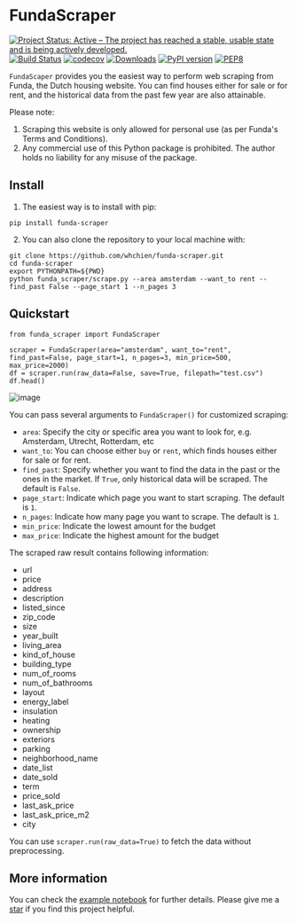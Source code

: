 # FundaScraper

[![Project Status: Active – The project has reached a stable, usable state and is being actively developed.](https://www.repostatus.org/badges/latest/active.svg)](https://www.repostatus.org/#active)
[![Build Status](https://app.travis-ci.com/whchien/funda-scraper.svg?branch=main)](https://app.travis-ci.com/whchien/funda-scraper)
[![codecov](https://codecov.io/gh/whchien/funda-scraper/branch/main/graph/badge.svg?token=QUKTDyeUqp)](https://codecov.io/gh/whchien/funda-scraper)
[![Downloads](https://static.pepy.tech/badge/funda-scraper)](https://pepy.tech/project/funda-scraper)
[![PyPI version](https://img.shields.io/pypi/v/funda-scraper)](https://pypi.org/project/funda-scraper/)
[![PEP8](https://img.shields.io/badge/code%20style-pep8-orange.svg)](https://www.python.org/dev/peps/pep-0008/)

`FundaScaper` provides you the easiest way to perform web scraping from Funda, the Dutch housing website. 
You can find houses either for sale or for rent, and the historical data from the past few year are also attainable.

Please note:
1. Scraping this website is only allowed for personal use (as per Funda's Terms and Conditions).
2. Any commercial use of this Python package is prohibited. The author holds no liability for any misuse of the package.


## Install
1. The easiest way is to install with pip:
```
pip install funda-scraper
```
2. You can also clone the repository to your local machine with:
```
git clone https://github.com/whchien/funda-scraper.git
cd funda-scraper
export PYTHONPATH=${PWD}
python funda_scraper/scrape.py --area amsterdam --want_to rent --find_past False --page_start 1 --n_pages 3
```

## Quickstart 
```
from funda_scraper import FundaScraper

scraper = FundaScraper(area="amsterdam", want_to="rent", find_past=False, page_start=1, n_pages=3, min_price=500, max_price=2000)
df = scraper.run(raw_data=False, save=True, filepath="test.csv")
df.head()
```
![image](https://i.imgur.com/mmN9mjQ.png)


You can pass several arguments to `FundaScraper()` for customized scraping:
- `area`: Specify the city or specific area you want to look for, e.g. Amsterdam, Utrecht, Rotterdam, etc
- `want_to`: You can choose either `buy` or `rent`, which finds houses either for sale or for rent. 
- `find_past`: Specify whether you want to find the data in the past or the ones in the market. If `True`, only historical data will be scraped. The default is `False`.
- `page_start`: Indicate which page you want to start scraping. The default is `1`. 
- `n_pages`: Indicate how many page you want to scrape. The default is `1`. 
- `min_price`: Indicate the lowest amount for the budget
- `max_price`: Indicate the highest amount for the budget

The scraped raw result contains following information:
- url
- price
- address
- description
- listed_since
- zip_code 
- size
- year_built
- living_area
- kind_of_house
- building_type
- num_of_rooms
- num_of_bathrooms
- layout
- energy_label
- insulation
- heating
- ownership
- exteriors
- parking
- neighborhood_name
- date_list
- date_sold
- term
- price_sold
- last_ask_price
- last_ask_price_m2
- city

You can use `scraper.run(raw_data=True)` to fetch the data without preprocessing.

## More information

You can check the [example notebook](https://colab.research.google.com/drive/1hNzJJRWxD59lrbeDpfY1OUpBz0NktmfW?usp=sharing) for further details. 
Please give me a [star](https://github.com/whchien/funda-scraper) if you find this project helpful. 


